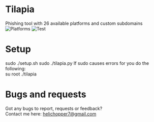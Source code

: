 # Tilapia
Phishing tool with 26 available platforms and custom subdomains\
![Platforms](https://raw.githubusercontent.com/Helichopper/Tilapia/master/screenshots/2.png)
![Test](https://raw.githubusercontent.com/Helichopper/Tilapia/master/screenshots/3.png)
# Setup
sudo ./setup.sh
sudo ./tilapia.py
If sudo causes errors for you do the following:\
su root
./tilapia
# Bugs and requests
Got any bugs to report, requests or feedback?\
Contact me here: helichopper7@gmail.com

